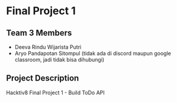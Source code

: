 # Final Project 1

## Team 3 Members
- Deeva Rindu Wijarista Putri
- Aryo Pandapotan Sitompul (tidak ada di discord maupun google classroom, jadi tidak bisa dihubungi)

## Project Description
Hacktiv8 Final Project 1 - Build ToDo API